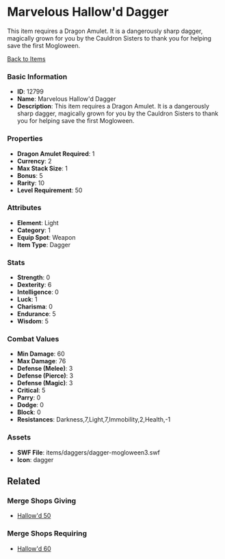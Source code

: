 # Marvelous Hallow'd Dagger

This item requires a Dragon Amulet. It is a dangerously sharp dagger, magically grown for you by the Cauldron Sisters to thank you for helping save the first Mogloween.

[Back to Items](../items.md)

### Basic Information

- **ID**: 12799
- **Name**: Marvelous Hallow&#039;d Dagger
- **Description**: This item requires a Dragon Amulet. It is a dangerously sharp dagger, magically grown for you by the Cauldron Sisters to thank you for helping save the first Mogloween.

### Properties

- **Dragon Amulet Required**: 1
- **Currency**: 2
- **Max Stack Size**: 1
- **Bonus**: 5
- **Rarity**: 10
- **Level Requirement**: 50

### Attributes

- **Element**: Light
- **Category**: 1
- **Equip Spot**: Weapon
- **Item Type**: Dagger

### Stats

- **Strength**: 0
- **Dexterity**: 6
- **Intelligence**: 0
- **Luck**: 1
- **Charisma**: 0
- **Endurance**: 5
- **Wisdom**: 5

### Combat Values

- **Min Damage**: 60
- **Max Damage**: 76
- **Defense (Melee)**: 3
- **Defense (Pierce)**: 3
- **Defense (Magic)**: 3
- **Critical**: 5
- **Parry**: 0
- **Dodge**: 0
- **Block**: 0
- **Resistances**: Darkness,7,Light,7,Immobility,2,Health,-1

### Assets

- **SWF File**: items/daggers/dagger-mogloween3.swf
- **Icon**: dagger

## Related

### Merge Shops Giving

- [Hallow'd 50](../merge-shops/224-hallow-d-50.md)

### Merge Shops Requiring

- [Hallow'd 60](../merge-shops/225-hallow-d-60.md)

